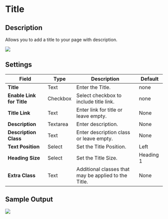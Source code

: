 # Title

## Description

Allows you to add a title to your page with description.

![](http://transvelo.github.io/docs/sportexx/images/vc-title-settings.png)

## Settings

| Field | Type | Description | Default
| -- | -- | -- | -- |
| **Title** | Text |  Enter the Title. | none
| **Enable Link for Title** | Checkbox |  Select checkbox to include title link. | none
| **Title Link** | Text | Enter link for title or leave empty. | None
| **Description** | Textarea |  Enter description. | None
| **Description Class** | Text | Enter description class or leave empty. | None
| **Text Position** | Select |  Set the Title Position. | Left
| **Heading Size** | Select |  Set the Title Size. | Heading 1
| **Extra Class** | Text |  Additional classes that may be applied to the Title. | None


## Sample Output

![](http://transvelo.github.io/docs/sportexx/images/vc-title-output.png)

